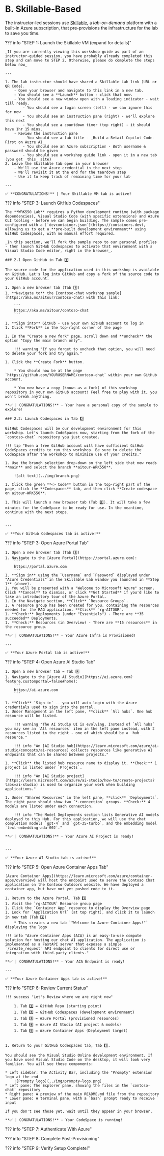 # B. Skillable-Based 

The instructor-led sessions use [Skillable](https://skillable.com), a _lab-on-demand_ platform with a built-in Azure subscription, that pre-provisions the infrastructure for the lab to save you time. 


??? info "STEP 1: Launch the Skillable VM (expand for details)"

    _If you are currently viewing this workshop guide as part of an instructor-guided session, you have probably already completed this step and can move to STEP 2. Otherwise, please do complete the steps below now_

    ---

    1. The lab instructor should have shared a Skillable Lab link (URL or QR Code).
        - Open your browser and navigate to this link in a new tab.
        - You should see a **Launch** button - click that now.
        - You should see a new window open with a loading indicator - wait till ready.
            - You should see a login screen (left) - we can ignore this for now
            - You should see an instruction pane (right) - we'll explore this next
            - You should see a countdown timer (top right) - it should have 1hr 15 mins. 
        - Review the instruction pane
            - You should see a lab title - _Build a Retail Copilot Code-First on Auzre AI_
            - You should see an Azure subscription - Both username & password should be given
            - You should see a workshop guide link - open it in a new tab (you get _this_ site)
    2. Leave the Skillable tab open in your browser
        - We'll use the Azure credential in the next step
        - We'll revisit it at the end for the teardown step
        - Use it to keep track of remaining time for your lab

    ---

    ✅ **CONGRATULATIONS!** | Your Skillable VM tab is active!


??? info "STEP 3: Launch GitHub Codespaces"

    The **WRK550 Lab** requires a Python development runtime (with package dependencies), Visual Studio Code (with specific extensions) and Azure CLI tooling - before we can begin building. The sample comes pre-configured with a [`devcontainer.json`](https://containers.dev), allowing us to get a **pre-built development environment** using GitHub Codespaces, with no manual effort required.

    _In this section, we'll fork the sample repo to our personal profiles - then launch GitHub Codespaces to activate that environment with a Visual Studio Code editor, right in the browser_.

    ### 2.1 Open GitHub in Tab 1️⃣

    The source code for the application used in this workshop is available on GitHub. Let's log into GitHub and copy a fork of the source code to your GitHub account.

    1. Open a new browser tab (Tab 1️⃣)
    1. **Navigate to** the [contoso-chat workshop sample](https://aka.ms/aitour/contoso-chat) with this link:

        ```
        https://aka.ms/aitour/contoso-chat
        ```

    1. **Sign into** GitHub - use your own GitHub account to log in
    1. Click **Fork** in the top-right corner of the page

    1. In the "Create a new fork" page, scroll down and **uncheck** the option "Copy the main branch only".

        !!! warning "If you forget to uncheck that option, you will need to delete your fork and try again."

    1. Click the **Create Fork** button.

        * You should now be at the page `https://github.com/YOURUSERNAME/contoso-chat` within your own GitHub account.
    
        * You now have a copy (known as a fork) of this workshop repository in your own GitHub account! Feel free to play with it, you won't break anything.

    **✅ | CONGRATULATIONS!** - Your have a personal copy of the sample to explore!

    ### 2.2: Launch Codespaces in Tab 2️⃣

    GitHub Codespaces will be our development environment for this workshop. Let's launch CodeSpaces now, starting from the fork of the `contoso-chat` repository you just created.

    !!! tip "Even a free GitHub account will have sufficient GitHub CodeSpaces credits to run this workshop. Be sure to delete the CodeSpace after the workshop to minimize use of your credits."

    1. Use the branch selection drop-down on the left side that now reads **main** and select the branch **aitour-WRK550**.

        ![alt text](../img/branch.png)

    1. Click the green **<> Code** button in the top-right part of the page, click the **Codespaces** tab, and then click **Create codespace on aitour-WRK550**.

    1. This will launch a new browser tab (Tab 2️⃣). It will take a few minutes for the CodeSpace to be ready for use. In the meantime, continue with the next steps. 


    ---

    ✅ **Your GitHub Codespaces tab is active!**



??? info "STEP 3: Open Azure Portal Tab"

    1. Open a new browser tab (Tab 3️⃣)
    1. Navigate to the [Azure Portal](https://portal.azure.com):
        ```
        https://portal.azure.com
        ```
    1. **Sign in** using the `Username` and `Password` displayed under "Azure Credentials" in the Skillable Lab window you launched in **Step 1** (above).
    1. You will be presented with a "Welcome to Microsoft Azure" screen. Click **Cancel** to dismiss, or click **Get Started** if you'd like to take an introductory tour of the Azure Portal.
    1. In the Navigate section, **Click** `Resource Groups`.
    1. A resource group has been created for you, containing the resources needed for the RAG application. **Click** `rg-AITOUR`.
    1. **Check:** Deployments (under "Essentials") - There are **35 succeeded** Deployments. 
    1. **Check:** Resources (in Overview) - There are **15 resources** in the resource group.

    **✅ | CONGRATULATIONS!** - Your Azure Infra is Provisioned!

    ---

    ✅ **Your Azure Portal tab is active!**


??? info "STEP 4: Open Azure AI Studio Tab"

    1. Open a new browser tab = Tab 4️⃣
    1. Navigate to the [Azure AI Studio](https://ai.azure.com?feature.customportal=false#home):
        ```
        https://ai.azure.com
        ```

    1. **Click** `Sign in` -- you will auto-login with the Azure credentials used to sign into the portal.
    1. Under Management in the left pane, **click** `All hubs`. One hub resource will be listed.

        !!! warning "The AI Studio UI is evolving. Instead of `All hubs` you may see an `All resources` item in the left pane instead, with 2 resources listed in the right - one of which should be a _hub_ resource."

        !!! info "An [AI Studio hub](https://learn.microsoft.com/azure/ai-studio/concepts/ai-resources) collects resources like generative AI endpoints that can be shared between projects."

    1. **Click** the listed hub resource name to display it. **Check:** 1 project is listed under `Projects`.

        !!! info "An [AI Studio project](https://learn.microsoft.com/azure/ai-studio/how-to/create-projects?tabs=ai-studio) is used to organize your work when building applications."

    1. Under "Shared Resources" in the left pane, **click** `Deployments`. The right pane should show two `*-connection` groups. **Check:** 4 models are listed under each connection. 

        !!! info "The Model Deployments section lists Generative AI models deployed to this Hub. For this application, we will use the chat completion models `gpt-4` and `gpt-35-turbo`, and the embedding model `text-embedding-ada-002`." 

    **✅ | CONGRATULATIONS!** - Your Azure AI Project is ready!


    ---

    ✅ **Your Azure AI Studio tab is active!**


??? info "STEP 5: Open Azure Container Apps Tab"

    [Azure Container Apps](https://learn.microsoft.com/azure/container-apps/overview) will host the endpoint used to serve the Contoso Chat application on the Contoso Outdoors website. We have deployed a container app, but have not yet pushed code to it. 

    1. Return to the Azure Portal, Tab 3️⃣
    1. Visit the `rg-AITOUR` Resource group page
    1. Click the `Container App` resource to display the Overview page
    1. Look for `Application Url` (at top right), and click it to launch in new tab (Tab 5️⃣)
        * This creates a new tab `"Welcome to Azure Container Apps!"` displaying the logo

    !!! info "Azure Container Apps (ACA) is an easy-to-use compute solution for hosting our chat AI application. The application is implemented as a FastAPI server that exposes a simple `/create_request` API endpoint to clients for direct use or integration with third-party clients."

    **✅ | CONGRATULATIONS!** - Your ACA Endpoint is ready!

    ---

    ✅ **Your Azure Container Apps tab is active!**


??? info "STEP 6: Review Current Status"

    !!! success "Let's Review where we are right now"

        1. Tab 1️⃣ = GitHub Repo (starting point)
        1. Tab 2️⃣ = GitHub Codespaces (development environment)
        1. Tab 3️⃣ = Azure Portal (provisioned resources)
        1. Tab 4️⃣ = Azure AI Studio (AI project & models)
        1. Tab 5️⃣ = Azure Container Apps (Deployment target)

    
    1. Return to your GitHub Codespaces tab, Tab 2️⃣.

    You should see the Visual Studio Online development environment. If you have used Visual Studio Code on the desktop, it will look very familiar. You will see these components:

    * Left sidebar: The Activity Bar, including the "Prompty" extension logo at the end
        ![Prompty logo](../img/prompty-logo.png)
    * Left pane: The Explorer pane, showing the files in the `contoso-chat` repository
    * Right pane: A preview of the main README.md file from the repository
    * Lower pane: A terminal pane, with a `bash` prompt ready to receive input

    If you don't see those yet, wait until they appear in your browser.

    **✅ | CONGRATULATIONS!** - Your CodeSpace is running!


??? info "STEP 7: Authenticate With Azure"


??? info "STEP 8: Complete Post-Provisioning"


??? info "STEP 9: Verify Setup Complete!"